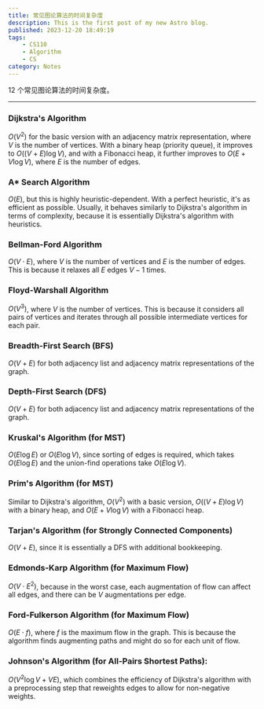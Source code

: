 ```yaml
---
title: 常见图论算法的时间复杂度
description: This is the first post of my new Astro blog.
published: 2023-12-20 18:49:19
tags:
    - CS110
    - Algorithm
    - CS
category: Notes
---
```


12 个常见图论算法的时间复杂度。

<!--more-->

---

### Dijkstra's Algorithm
  $O(V^2)$ for the basic version with an adjacency matrix representation, where $V$ is the number of vertices. With a binary heap (priority queue), it improves to $O((V + E) \log V)$, and with a Fibonacci heap, it further improves to $O(E + V \log V)$, where $E$ is the number of edges.

### A* Search Algorithm
  $O(E)$, but this is highly heuristic-dependent. With a perfect heuristic, it's as efficient as possible. Usually, it behaves similarly to Dijkstra's algorithm in terms of complexity, because it is essentially Dijkstra's algorithm with heuristics.

### Bellman-Ford Algorithm
  $O(V \cdot E)$, where $V$ is the number of vertices and $E$ is the number of edges. This is because it relaxes all $E$ edges $V-1$ times.

### Floyd-Warshall Algorithm
  $O(V^3)$, where $V$ is the number of vertices. This is because it considers all pairs of vertices and iterates through all possible intermediate vertices for each pair.

### Breadth-First Search (BFS)
  $O(V + E)$ for both adjacency list and adjacency matrix representations of the graph.

### Depth-First Search (DFS)
  $O(V + E)$ for both adjacency list and adjacency matrix representations of the graph.

### Kruskal's Algorithm (for MST)
  $O(E \log E)$ or $O(E \log V)$, since sorting of edges is required, which takes $O(E \log E)$ and the union-find operations take $O(E \log V)$.

### Prim's Algorithm (for MST)
  Similar to Dijkstra's algorithm, $O(V^2)$ with a basic version, $O((V + E) \log V)$ with a binary heap, and $O(E + V \log V)$ with a Fibonacci heap.

### Tarjan's Algorithm (for Strongly Connected Components)
  $O(V + E)$, since it is essentially a DFS with additional bookkeeping.

### Edmonds-Karp Algorithm (for Maximum Flow)
  $O(V \cdot E^2)$, because in the worst case, each augmentation of flow can affect all edges, and there can be $V$ augmentations per edge.

### Ford-Fulkerson Algorithm (for Maximum Flow)
  $O(E \cdot f)$, where $f$ is the maximum flow in the graph. This is because the algorithm finds augmenting paths and might do so for each unit of flow.

### Johnson's Algorithm (for All-Pairs Shortest Paths):
  $O(V^2 \log V + VE)$, which combines the efficiency of Dijkstra's algorithm with a preprocessing step that reweights edges to allow for non-negative weights.